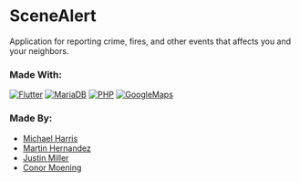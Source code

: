 # SceneAlert

Application for reporting crime, fires, and other events that affects you and your neighbors.

### Made With:
[![Flutter](https://i.imgur.com/7DOvabV.png)](https://flutter.dev/)
[![MariaDB](https://i.imgur.com/Se3vWZy.png)](https://mariadb.org/)
[![PHP](https://i.imgur.com/CswWo5k.png)](https://php.net/)
[![GoogleMaps](https://i.imgur.com/nwZS0TB.png)](https://developers.google.com/maps/documentation)

### Made By:
* [Michael Harris](https://github.com/rhapidfyre)
* [Martin Hernandez](https://github.com/mhernandez052)
* [Justin Miller](https://github.com/DoctorNeyNey)
* [Conor Moening](https://github.com/mrteddi)


